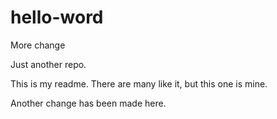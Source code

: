 hello-word
==========

More change

Just another repo.

This is my readme. There are many like it, but this one is mine.

Another change has been made here.
